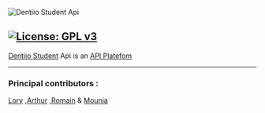 
![Dentiio Student  Api](https://www.dentiio.com/img/logoblue.png)

[![License: GPL v3](https://img.shields.io/badge/License-GPLv3-blue.svg)](https://www.gnu.org/licenses/gpl-3.0)
----------------

[Dentiio Student](https://www.dentiio.com/)  Api is an [API Platefom](https://github.com/api-platform/api-platform)


----------------

### Principal contributors :  
[Lory][L]
,[Arthur][A]
,[Romain][R] 
& [Mounia][M]

[L]:https://github.com/loryleticee
[R]:https://github.com/romainmaucot
[A]:https://github.com/adjikpo
[M]:https://github.com/lyafmounia
